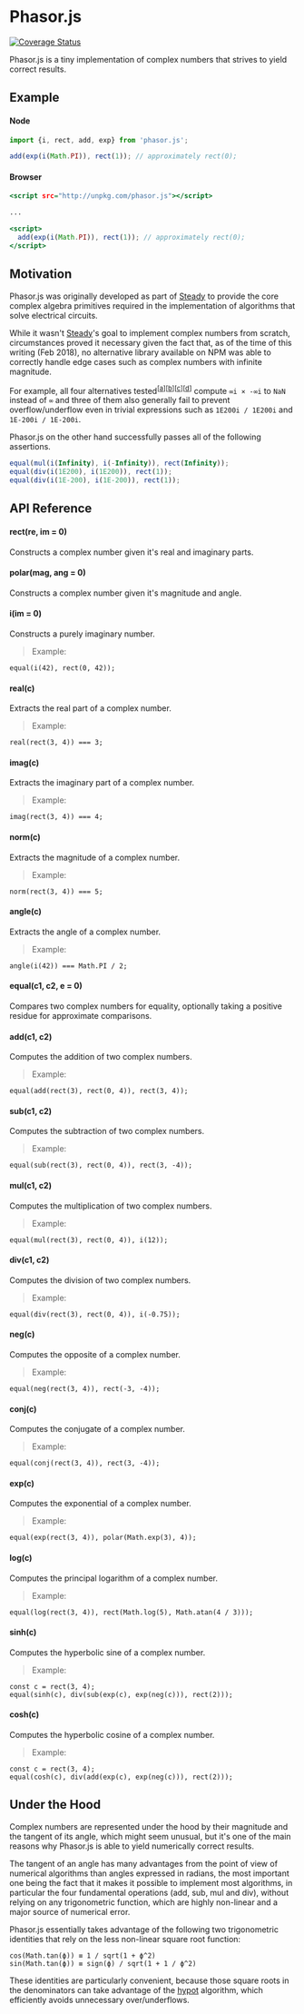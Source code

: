 # Phasor.js

[![Coverage Status](https://codecov.io/gh/brunocodutra/phasor.js/branch/master/graph/badge.svg)](https://codecov.io/gh/brunocodutra/phasor.js)

Phasor.js is a tiny implementation of complex numbers that strives to yield correct results.

## Example

#### Node

```.js
import {i, rect, add, exp} from 'phasor.js';

add(exp(i(Math.PI)), rect(1)); // approximately rect(0);
```

#### Browser

```.html
<script src="http://unpkg.com/phasor.js"></script>

...

<script>
  add(exp(i(Math.PI)), rect(1)); // approximately rect(0);
</script>
```

## Motivation

Phasor.js was originally developed as part of [Steady] to provide the core
complex algebra primitives required in the implementation of algorithms
that solve electrical circuits.

While it wasn't [Steady]'s goal to implement complex numbers from scratch,
circumstances proved it necessary given the fact that, as of the time of
this writing (Feb 2018), no alternative library available on NPM was able to
correctly handle edge cases such as complex numbers with infinite magnitude.

For example, all four alternatives tested<sup>[[a]][[b]][[c]][[d]]</sup>
compute `∞i × -∞i` to `NaN` instead of `∞` and three of them also generally
fail to prevent overflow/underflow even in trivial expressions such as
`1E200i / 1E200i` and `1E-200i / 1E-200i`.

Phasor.js on the other hand successfully passes all of the following
assertions.

```.js
equal(mul(i(Infinity), i(-Infinity)), rect(Infinity));
equal(div(i(1E200), i(1E200)), rect(1));
equal(div(i(1E-200), i(1E-200)), rect(1));
```

## API Reference

#### rect(re, im = 0)

Constructs a complex number given it's real and imaginary parts.

#### polar(mag, ang = 0)

Constructs a complex number given it's magnitude and angle.

#### i(im = 0)

Constructs a purely imaginary number.

> Example:
```{.js}
equal(i(42), rect(0, 42));
```

#### real(c)

Extracts the real part of a complex number.

> Example:
```{.js}
real(rect(3, 4)) === 3;
```

#### imag(c)

Extracts the imaginary part of a complex number.

> Example:
```{.js}
imag(rect(3, 4)) === 4;
```

#### norm(c)

Extracts the magnitude of a complex number.

> Example:
```{.js}
norm(rect(3, 4)) === 5;
```

#### angle(c)

Extracts the angle of a complex number.

> Example:
```{.js}
angle(i(42)) === Math.PI / 2;
```

#### equal(c1, c2, e = 0)

Compares two complex numbers for equality, optionally taking a positive
residue for approximate comparisons.

#### add(c1, c2)

Computes the addition of two complex numbers.

> Example:
```{.js}
equal(add(rect(3), rect(0, 4)), rect(3, 4));
```

#### sub(c1, c2)

Computes the subtraction of two complex numbers.

> Example:
```{.js}
equal(sub(rect(3), rect(0, 4)), rect(3, -4));
```

#### mul(c1, c2)

Computes the multiplication of two complex numbers.

> Example:
```{.js}
equal(mul(rect(3), rect(0, 4)), i(12));
```

#### div(c1, c2)

Computes the division of two complex numbers.

> Example:
```{.js}
equal(div(rect(3), rect(0, 4)), i(-0.75));
```

#### neg(c)

Computes the opposite of a complex number.

> Example:
```{.js}
equal(neg(rect(3, 4)), rect(-3, -4));
```

#### conj(c)

Computes the conjugate of a complex number.

> Example:
```{.js}
equal(conj(rect(3, 4)), rect(3, -4));
```

#### exp(c)

Computes the exponential of a complex number.

> Example:
```{.js}
equal(exp(rect(3, 4)), polar(Math.exp(3), 4));
```

#### log(c)

Computes the principal logarithm of a complex number.

> Example:
```{.js}
equal(log(rect(3, 4)), rect(Math.log(5), Math.atan(4 / 3)));
```

#### sinh(c)

Computes the hyperbolic sine of a complex number.

> Example:
```{.js}
const c = rect(3, 4);
equal(sinh(c), div(sub(exp(c), exp(neg(c))), rect(2)));
```

#### cosh(c)

Computes the hyperbolic cosine of a complex number.

> Example:
```{.js}
const c = rect(3, 4);
equal(cosh(c), div(add(exp(c), exp(neg(c))), rect(2)));
```

## Under the Hood

Complex numbers are represented under the hood by their magnitude and the
tangent of its angle, which might seem unusual, but it's one of the main
reasons why Phasor.js is able to yield numerically correct results.

The tangent of an angle has many advantages from the point of view of
numerical algorithms than angles expressed in radians, the most important
one being the fact that it makes it possible to implement most algorithms,
in particular the four fundamental operations (add, sub, mul and div),
without relying on any trigonometric function, which are highly non-linear
and a major source of numerical error.

Phasor.js essentially takes advantage of the following two
trigonometric identities that rely on the less non-linear square root
function:

```
cos(Math.tan(ϕ)) ≡ 1 / sqrt(1 + ϕ^2)
sin(Math.tan(ϕ)) ≡ sign(ϕ) / sqrt(1 + 1 / ϕ^2)

```

These identities are particularly convenient, because those square roots in
the denominators can take advantage of the [hypot] algorithm, which efficiently avoids unnecessary over/underflows.

[Steady]: https://brunocodutra.github.io/steady/
[a]:      https://www.npmjs.com/package/complexjs
[b]:      https://www.npmjs.com/package/complex-numbers
[c]:      https://www.npmjs.com/package/complex
[d]:      https://www.npmjs.com/package/complex-js
[hypot]:  https://en.wikipedia.org/wiki/Hypot